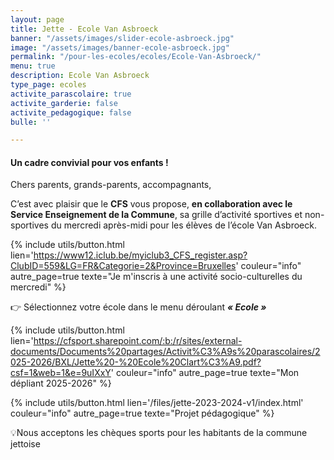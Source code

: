```yaml
---
layout: page
title: Jette - Ecole Van Asbroeck
banner: "/assets/images/slider-ecole-asbroeck.jpg"
image: "/assets/images/banner-ecole-asbroeck.jpg"
permalink: "/pour-les-ecoles/ecoles/Ecole-Van-Asbroeck/"
menu: true
description: Ecole Van Asbroeck
type_page: ecoles
activite_parascolaire: true
activite_garderie: false
activite_pedagogique: false
bulle: ''

---
```

#### **Un cadre convivial pour vos enfants !**

Chers parents, grands-parents, accompagnants,

C’est avec plaisir que le **CFS** vous propose, **en collaboration avec le Service Enseignement de la Commune**, sa grille d’activité sportives et non-sportives du mercredi après-midi pour les élèves de l’école Van Asbroeck.

{% include utils/button.html  
lien='https://www12.iclub.be/myiclub3_CFS_register.asp?ClubID=559&LG=FR&Categorie=2&Province=Bruxelles' couleur="info" autre_page=true texte="Je m'inscris à une activité socio-culturelles du mercredi" %}

👉 Sélectionnez votre école dans le menu déroulant **_« Ecole »_**

{% include utils/button.html lien='https://cfsport.sharepoint.com/:b:/r/sites/external-documents/Documents%20partages/Activit%C3%A9s%20parascolaires/2025-2026/BXL/Jette%20-%20Ecole%20Clart%C3%A9.pdf?csf=1&web=1&e=9uIXxY' couleur="info" autre_page=true texte="Mon dépliant 2025-2026" %}

{% include utils/button.html lien='/files/jette-2023-2024-v1/index.html' couleur="info" autre_page=true texte="Projet pédagogique" %}

💡Nous acceptons les chèques sports pour les habitants de la commune jettoise
